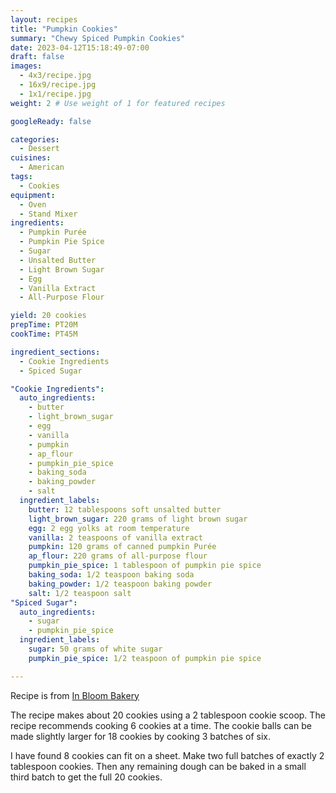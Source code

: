 ```yaml
---
layout: recipes
title: "Pumpkin Cookies"
summary: "Chewy Spiced Pumpkin Cookies"
date: 2023-04-12T15:18:49-07:00
draft: false
images:
  - 4x3/recipe.jpg
  - 16x9/recipe.jpg
  - 1x1/recipe.jpg
weight: 2 # Use weight of 1 for featured recipes

googleReady: false

categories:
  - Dessert
cuisines:
  - American
tags:
  - Cookies
equipment:
  - Oven
  - Stand Mixer
ingredients:
  - Pumpkin Purée
  - Pumpkin Pie Spice
  - Sugar
  - Unsalted Butter
  - Light Brown Sugar
  - Egg
  - Vanilla Extract
  - All-Purpose Flour

yield: 20 cookies
prepTime: PT20M
cookTime: PT45M

ingredient_sections:
  - Cookie Ingredients
  - Spiced Sugar

"Cookie Ingredients":
  auto_ingredients:
    - butter
    - light_brown_sugar
    - egg
    - vanilla
    - pumpkin
    - ap_flour
    - pumpkin_pie_spice
    - baking_soda
    - baking_powder
    - salt
  ingredient_labels:
    butter: 12 tablespoons soft unsalted butter
    light_brown_sugar: 220 grams of light brown sugar
    egg: 2 egg yolks at room temperature
    vanilla: 2 teaspoons of vanilla extract
    pumpkin: 120 grams of canned pumpkin Purée
    ap_flour: 220 grams of all-purpose flour
    pumpkin_pie_spice: 1 tablespoon of pumpkin pie spice
    baking_soda: 1/2 teaspoon baking soda
    baking_powder: 1/2 teaspoon baking powder
    salt: 1/2 teaspoon salt
"Spiced Sugar":
  auto_ingredients:
    - sugar
    - pumpkin_pie_spice
  ingredient_labels:
    sugar: 50 grams of white sugar
    pumpkin_pie_spice: 1/2 teaspoon of pumpkin pie spice

---
```


Recipe is from [In Bloom Bakery](https://inbloombakery.com/chewy-pumpkin-cookies/)

The recipe makes about 20 cookies using a 2 tablespoon cookie scoop. The recipe recommends cooking 6
cookies at a time. The cookie balls can be made slightly larger for 18 cookies by cooking 3 batches
of six. 

I have found 8 cookies can fit on a sheet. Make two full batches of exactly 2 tablespoon cookies. 
Then any remaining dough can be baked in a small third batch to get the full 20 cookies.
